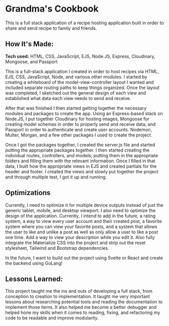 # Grandma's Cookbook 
This is a full stack application of a recipe hosting application built in order to share and send recipe to family and friends. 


## How It's Made:

**Tech used:** HTML, CSS, JavaScript, EJS, Node.JS, Express, Cloudinary, Mongoose, and Passport

This is a full-stack application I created in order to host recipes via HTML, EJS, CSS, JavaScript, Node, and various other modules. I started by creating a whiteboard of the model-view-controller layout I wanted and included separate routing paths to keep things organized. Once the layout was completed, I sketched out the general design of each view and established what data each view needs to send and receive.

After that was finished I then started getting together the necessary modules and packages to create the app. Using an Express-based stack on Node.JS, I put together Cloudinary for hosting images, Mongoose for creating model schemas in order to properly send and receive data, and Passport in order to authenticate and create user accounts. Nodemon, Multer, Morgan, and a few other packages I used to create the project.

Once I got the packages together, I created the server.js file and started putting the appropriate packages together. I then started creating the individual routes, controllers, and models; putting them in the appropriate folders and filling them with the relevant information. Once I filled in that data, I built how the appropriate views in EJS and created partials for the header and footer. I created the views and slowly put together the project and through multiple test, I got it up and running.

## Optimizations

Currently, I need to optimize it for multiple device outputs instead of just the generic tablet, mobile, and desktop viewport. I also need to optimize the design of the application. Currently, I intend to add in the future, a rating system, a way to view every user account and their created post, a favorite system where you can view your favorite posts, and a system that allows the user to like and unlike a post as well as only allow a user to like a post one time. Add a way to view your description while you edit it. Also fully integrate the Materialize CSS into the project and strip out the reset stylesheet, Tailwind and Bootstrap dependencies.

In the future, I want to build out the project using Svelte or React and create the backend using GoLang!

## Lessons Learned:

This project taught me the ins and outs of developing a full stack, from conception to creation to implementation. It taught me very important lessons about researching potential tools and reading the documentation to implement those items. It also helped me become a better debugger and helped hone my skills when it comes to reading, fixing, and refactoring my code to be readable and improve modularity.





